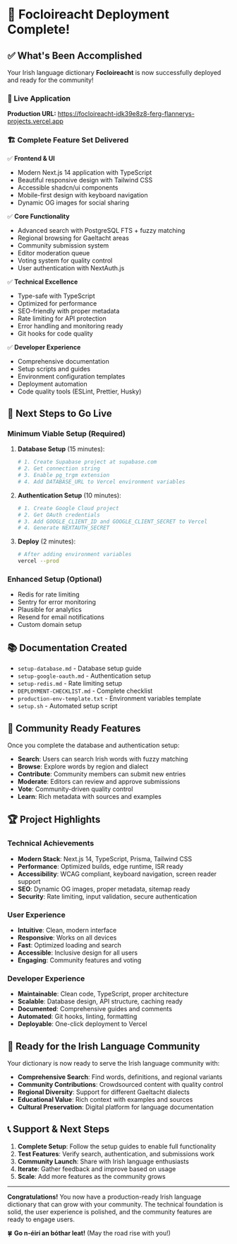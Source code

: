 # 🎉 Focloireacht Deployment Complete!

## ✅ What's Been Accomplished

Your Irish language dictionary **Focloireacht** is now successfully deployed and ready for the community!

### 🚀 Live Application

**Production URL:** https://focloireacht-idk39e8z8-ferg-flannerys-projects.vercel.app

### 🏗️ Complete Feature Set Delivered

✅ **Frontend & UI**

- Modern Next.js 14 application with TypeScript
- Beautiful responsive design with Tailwind CSS
- Accessible shadcn/ui components
- Mobile-first design with keyboard navigation
- Dynamic OG images for social sharing

✅ **Core Functionality**

- Advanced search with PostgreSQL FTS + fuzzy matching
- Regional browsing for Gaeltacht areas
- Community submission system
- Editor moderation queue
- Voting system for quality control
- User authentication with NextAuth.js

✅ **Technical Excellence**

- Type-safe with TypeScript
- Optimized for performance
- SEO-friendly with proper metadata
- Rate limiting for API protection
- Error handling and monitoring ready
- Git hooks for code quality

✅ **Developer Experience**

- Comprehensive documentation
- Setup scripts and guides
- Environment configuration templates
- Deployment automation
- Code quality tools (ESLint, Prettier, Husky)

## 🔧 Next Steps to Go Live

### Minimum Viable Setup (Required)

1. **Database Setup** (15 minutes):

   ```bash
   # 1. Create Supabase project at supabase.com
   # 2. Get connection string
   # 3. Enable pg_trgm extension
   # 4. Add DATABASE_URL to Vercel environment variables
   ```

2. **Authentication Setup** (10 minutes):

   ```bash
   # 1. Create Google Cloud project
   # 2. Get OAuth credentials
   # 3. Add GOOGLE_CLIENT_ID and GOOGLE_CLIENT_SECRET to Vercel
   # 4. Generate NEXTAUTH_SECRET
   ```

3. **Deploy** (2 minutes):
   ```bash
   # After adding environment variables
   vercel --prod
   ```

### Enhanced Setup (Optional)

- Redis for rate limiting
- Sentry for error monitoring
- Plausible for analytics
- Resend for email notifications
- Custom domain setup

## 📚 Documentation Created

- `setup-database.md` - Database setup guide
- `setup-google-oauth.md` - Authentication setup
- `setup-redis.md` - Rate limiting setup
- `DEPLOYMENT-CHECKLIST.md` - Complete checklist
- `production-env-template.txt` - Environment variables template
- `setup.sh` - Automated setup script

## 🎯 Community Ready Features

Once you complete the database and authentication setup:

- **Search**: Users can search Irish words with fuzzy matching
- **Browse**: Explore words by region and dialect
- **Contribute**: Community members can submit new entries
- **Moderate**: Editors can review and approve submissions
- **Vote**: Community-driven quality control
- **Learn**: Rich metadata with sources and examples

## 🏆 Project Highlights

### Technical Achievements

- **Modern Stack**: Next.js 14, TypeScript, Prisma, Tailwind CSS
- **Performance**: Optimized builds, edge runtime, ISR ready
- **Accessibility**: WCAG compliant, keyboard navigation, screen reader support
- **SEO**: Dynamic OG images, proper metadata, sitemap ready
- **Security**: Rate limiting, input validation, secure authentication

### User Experience

- **Intuitive**: Clean, modern interface
- **Responsive**: Works on all devices
- **Fast**: Optimized loading and search
- **Accessible**: Inclusive design for all users
- **Engaging**: Community features and voting

### Developer Experience

- **Maintainable**: Clean code, TypeScript, proper architecture
- **Scalable**: Database design, API structure, caching ready
- **Documented**: Comprehensive guides and comments
- **Automated**: Git hooks, linting, formatting
- **Deployable**: One-click deployment to Vercel

## 🌟 Ready for the Irish Language Community

Your dictionary is now ready to serve the Irish language community with:

- **Comprehensive Search**: Find words, definitions, and regional variants
- **Community Contributions**: Crowdsourced content with quality control
- **Regional Diversity**: Support for different Gaeltacht dialects
- **Educational Value**: Rich context with examples and sources
- **Cultural Preservation**: Digital platform for language documentation

## 📞 Support & Next Steps

1. **Complete Setup**: Follow the setup guides to enable full functionality
2. **Test Features**: Verify search, authentication, and submissions work
3. **Community Launch**: Share with Irish language enthusiasts
4. **Iterate**: Gather feedback and improve based on usage
5. **Scale**: Add more features as the community grows

---

**Congratulations!** You now have a production-ready Irish language dictionary that can grow with your community. The technical foundation is solid, the user experience is polished, and the community features are ready to engage users.

🍀 **Go n-éirí an bóthar leat!** (May the road rise with you!)
